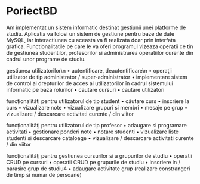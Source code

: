 # PoriectBD
Am implementat un sistem informatic destinat gestiunii unei platforme de studiu. 
Aplicatia va folosi un sistem de gestiune pentru baze de date MySQL, iar interactiunea cu aceasta va fi 
realizata doar prin interfata grafica. Functionalitatile pe care le va oferi programul vizeaza operatii ce tin de 
gestiunea studentilor, profesorilor si administrarea operatiilor curente din cadrul unor programe de studiu.

gestiunea utilizatorilor\n 
• autentificare, deautentificare\n
• operaţii utilizator de tip administrator / super-administrator
• implementare sistem de control al drepturilor de acces al utilizatorilor în cadrul sistemului 
informatic pe baza rolurilor
• cautare cursuri
• cautare utilizatori

funcţionalităţi pentru utilizatorul de tip student
• căutare curs
• inscriere la curs
• vizualizare note
• vizualizare grupuri si membri
• mesaje pe grup
• vizualizare / descarcare activitati curente / din viitor
 
funcţionalităţi pentru utilizatorul de tip profesor
• adaugare si programare activitati
• gestionare ponderi note
• notare studenti
• vizualizare liste studenti si descarcare cataloage
• vizualizare / descarcare activitati curente / din viitor
 
funcţionalităţi pentru gestiunea cursurilor si a grupurilor de studiu
• operatii CRUD pe cursuri
• operatii CRUD pe grupurile de studiu
• inscriere in / parasire grup de studiu4
• adaugare activitate grup (realizare constrangeri de timp si numar de persoane)



